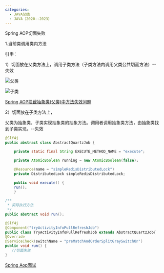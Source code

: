 ```yaml
---
categories:
  - JAVA总结
  - JAVA（2020--2023）
---
```

Spring AOP切面失败

1.当前类调用类内方法

引申：

1）切面放在父类方法上，调用子类方法（子类方法内调用父类公共切面方法）--失效

![父类](https://img-blog.csdnimg.cn/20200602223102497.png?x-oss-process=image/watermark,type_ZmFuZ3poZW5naGVpdGk,shadow_10,text_aHR0cHM6Ly9ibG9nLmNzZG4ubmV0L3UwMTQ0Mzk2OTM=,size_16,color_FFFFFF,t_70#pic_left)

![子类](https://img-blog.csdnimg.cn/20200602223500760.png?x-oss-process=image/watermark,type_ZmFuZ3poZW5naGVpdGk,shadow_10,text_aHR0cHM6Ly9ibG9nLmNzZG4ubmV0L3UwMTQ0Mzk2OTM=,size_16,color_FFFFFF,t_70#pic_left)

[Spring AOP拦截抽象类(父类)中方法失效问题](https://blog.csdn.net/u014439693/article/details/106506177?spm=1001.2101.3001.6650.1&utm_medium=distribute.pc_relevant.none-task-blog-2%7Edefault%7ECTRLIST%7ERate-1-106506177-blog-126931618.235%5Ev36%5Epc_relevant_default_base3&depth_1-utm_source=distribute.pc_relevant.none-task-blog-2%7Edefault%7ECTRLIST%7ERate-1-106506177-blog-126931618.235%5Ev36%5Epc_relevant_default_base3&utm_relevant_index=2)

2）切面放在子类方法上，

父类为抽象类，子类实现抽象类的抽象方法。调用者调用抽象类方法，由抽象类找到子类实现。--失效

```java
@Slf4j
public abstract class AbstractQuartzJob {

    private static final String EXECUTE_METHOD_NAME = "execute";

    private AtomicBoolean running = new AtomicBoolean(false);

    @Resource(name = "simpleRedisDistributedLock")
    private DistributedLock simpleRedisDistributedLock;

    public void execute() {
    run();
    }

/**
 * 实际执行方法
 */
public abstract void run();
```

```java
@Slf4j
@Component("tryActivityInfoPullRefreshJob")
public class TryActivityInfoPullRefreshJob extends AbstractQuartzJob{
@Override
@ServiceCheck(switchName = "preMatchAndOrderSplitGraySwitchOn")
public void run() {
   //切面失效
}
```





[Spring Aop面试](https://www.bilibili.com/read/cv17702287/)